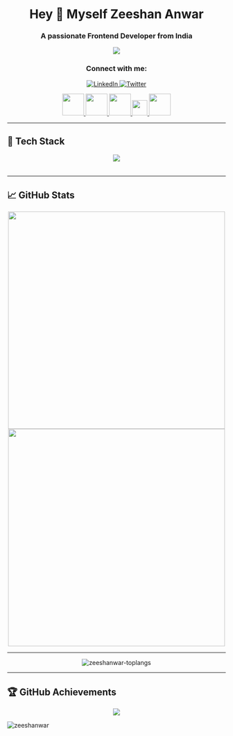 <h1 align="center">Hey 👋 Myself Zeeshan Anwar</h1>
<h3 align="center">A passionate Frontend Developer from India</h3>

<p align="center">
  <img src="https://readme-typing-svg.herokuapp.com?font=Fira+Code&pause=1000&color=00F7D1&size=22&center=true&vCenter=true&width=500&lines=Frontend+Developer;AI+and+ML+Enthusiast;Passionate+about+Coding" />
</p>

<h3 align="center">Connect with me:</h3>
<p align="center">
<a href="https://linkedin.com/in/zeeshanwar-524836" target="_blank">
    <img src="https://img.shields.io/badge/LinkedIn-blue?style=for-the-badge&logo=linkedin" alt="LinkedIn">
  </a>
  <a href="https://twitter.com/mainhoonzee" target="_blank">
    <img src="https://img.shields.io/badge/Twitter-blue?style=for-the-badge&logo=twitter" alt="Twitter">
  </a>
</p>

<!-- <p align="center">
  <a href="https://linkedin.com/in/yourprofile" target="_blank">
      <img src="https://skillicons.dev/icons?i=linkedin" width="40" />
  </a>
    
  <a href="https://twitter.com/yourprofile" target="_blank">
      <img src="https://skillicons.dev/icons?i=twitter" width="40" />
  </a>
    
  <a href="https://github.com/zeeshanwar" target="_blank">
      <img src="https://skillicons.dev/icons?i=github" width="40" />
  </a>
    
  <a href="mailto:yourmail@example.com" target="_blank">
      <img src="https://img.shields.io/badge/Gmail-D14836?style=for-the-badge&logo=gmail&logoColor=white" height="30" />
  </a>
    
  <a href="https://discord.gg/yourdiscord" target="_blank">
      <img src="https://skillicons.dev/icons?i=discord" width="40" />
  </a>
</p> -->

<div align="center">
    <a href="https://linkedin.com/in/yourprofile" target="_blank">
        <img src="https://skillicons.dev/icons?i=linkedin" width="50" style="transition: 0.3s;" onmouseover="this.style.opacity=0.6" onmouseout="this.style.opacity=1">
    </a>
    <a href="https://twitter.com/yourprofile" target="_blank">
        <img src="https://skillicons.dev/icons?i=twitter" width="50" style="transition: 0.3s;" onmouseover="this.style.opacity=0.6" onmouseout="this.style.opacity=1">
    </a>
    <a href="https://github.com/zeeshanwar" target="_blank">
        <img src="https://skillicons.dev/icons?i=github" width="50" style="transition: 0.3s;" onmouseover="this.style.opacity=0.6" onmouseout="this.style.opacity=1">
    </a>
    <a href="mailto:yourmail@example.com">
        <img src="https://img.shields.io/badge/Gmail-D14836?style=for-the-badge&logo=gmail&logoColor=white" height="35" style="transition: 0.3s;" onmouseover="this.style.opacity=0.6" onmouseout="this.style.opacity=1">
    </a>
    <a href="https://discord.gg/yourdiscord" target="_blank">
        <img src="https://skillicons.dev/icons?i=discord" width="50" style="transition: 0.3s;" onmouseover="this.style.opacity=0.6" onmouseout="this.style.opacity=1">
    </a>
</div>




---

## 🚀 Tech Stack

<p align="center">
  <a href="https://skillicons.dev">
    <img align="center" src="https://skillicons.dev/icons?i=htmx,python,react,js,html,css,sass,tailwind,bootstrap,materialui,figma,xd,photoshop,nodejs,express,mysql,mongodb,java,c,npm,git,github,netlify,vercel,aws,gcp,tensorflow,pytorch,opencv,vscode" />
  </a>
</p>

<!-- ## 🚀 Tech Stack
<p align="center">
  <a href="https://skillicons.dev">
    <img src="https://skillicons.dev/icons?i=devto,vscode,react,nextjs,js,ts,html,css,tailwind,bootstrap,materialui,sass,redux,contextapi,nodejs,express,java,python,cpp,php,r,graphql,sqlite,mysql,postgresql,mongodb,firebase,redis,prisma,supabase,git,github,gitlab,bitbucket,docker,kubernetes,linux,bash,nginx,aws,gcp,azure,cloudflare,vercel,netlify,postman,figma,xd,photoshop,illustrator,blender,tensorflow,pytorch,opencv,scikit-learn,fastapi,flask,django,selenium,astro,threejs,chartjs,wordpress,woocommerce,strapi,spark,kafka,hive,cassandra,neo4j,couchdb,dynamodb" />
  </a>
</p> -->

<img height="5"/>

<!-- <br/> -->

---

## 📈 GitHub Stats

<p align="center">
  <img src="https://github-readme-stats.vercel.app/api?username=zeeshanwar&show_icons=true&theme=radical" width="500"/>
  <img src="https://github-readme-streak-stats.herokuapp.com/?user=zeeshanwar&theme=radical" width="500"/>
</p>

---

<p align="center">
  <img src="https://github-readme-stats.vercel.app/api/top-langs?username=zeeshanwar&theme=tokyonight&show_icons=true&locale=en&layout=compact" alt="zeeshanwar-toplangs" />
</p>

---

## 🏆 GitHub Achievements

<p align="center">
  <img src="https://github-profile-trophy.vercel.app/?username=zeeshanwar&theme=onedark&margin-w=5" />
</p>

<p align="left"> <img src="https://komarev.com/ghpvc/?username=zeeshanwar&label=Profile%20views&color=0e75b6&style=flat" alt="zeeshanwar" /> </p>

<p></p>

<!--
**zeeshanwar/zeeshanwar** is a ✨ _special_ ✨ repository because its `README.md` (this file) appears on your GitHub profile.

Here are some ideas to get you started:

- 🔭 I’m currently working on ...
- 🌱 I’m currently learning ...
- 👯 I’m looking to collaborate on ...
- 🤔 I’m looking for help with ...
- 💬 Ask me about ...
- 📫 How to reach me: ...
- 😄 Pronouns: ...
- ⚡ Fun fact: ...
-->
